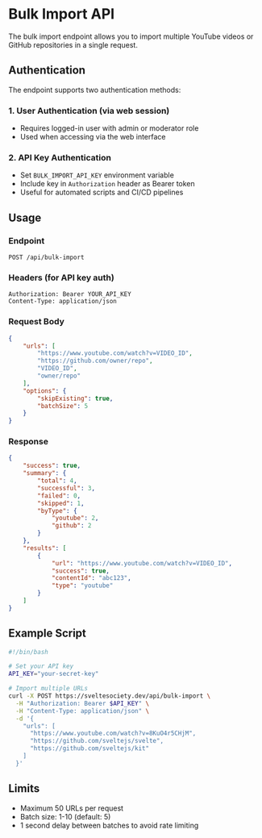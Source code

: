 # Bulk Import API

The bulk import endpoint allows you to import multiple YouTube videos or GitHub repositories in a single request.

## Authentication

The endpoint supports two authentication methods:

### 1. User Authentication (via web session)

- Requires logged-in user with admin or moderator role
- Used when accessing via the web interface

### 2. API Key Authentication

- Set `BULK_IMPORT_API_KEY` environment variable
- Include key in `Authorization` header as Bearer token
- Useful for automated scripts and CI/CD pipelines

## Usage

### Endpoint

```
POST /api/bulk-import
```

### Headers (for API key auth)

```
Authorization: Bearer YOUR_API_KEY
Content-Type: application/json
```

### Request Body

```json
{
	"urls": [
		"https://www.youtube.com/watch?v=VIDEO_ID",
		"https://github.com/owner/repo",
		"VIDEO_ID",
		"owner/repo"
	],
	"options": {
		"skipExisting": true,
		"batchSize": 5
	}
}
```

### Response

```json
{
	"success": true,
	"summary": {
		"total": 4,
		"successful": 3,
		"failed": 0,
		"skipped": 1,
		"byType": {
			"youtube": 2,
			"github": 2
		}
	},
	"results": [
		{
			"url": "https://www.youtube.com/watch?v=VIDEO_ID",
			"success": true,
			"contentId": "abc123",
			"type": "youtube"
		}
	]
}
```

## Example Script

```bash
#!/bin/bash

# Set your API key
API_KEY="your-secret-key"

# Import multiple URLs
curl -X POST https://sveltesociety.dev/api/bulk-import \
  -H "Authorization: Bearer $API_KEY" \
  -H "Content-Type: application/json" \
  -d '{
    "urls": [
      "https://www.youtube.com/watch?v=8KuO4r5CHjM",
      "https://github.com/sveltejs/svelte",
      "https://github.com/sveltejs/kit"
    ]
  }'
```

## Limits

- Maximum 50 URLs per request
- Batch size: 1-10 (default: 5)
- 1 second delay between batches to avoid rate limiting
